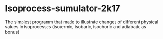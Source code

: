 # Isoprocess-sumulator-2k17
The simplest programm that made to illustrate changes of different physical values in isoprocesses (isotermic, isobaric, isochoric and adiabatic as bonus)
